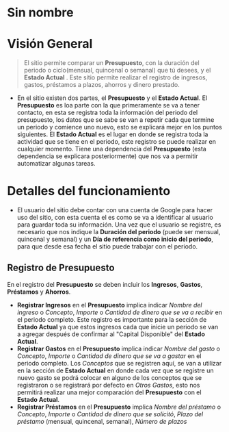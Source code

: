﻿# Sin nombre

# Visión General

> El sitio permite comparar un **Presupuesto**, con la duración del periodo o ciclo(mensual, quincenal o semanal) que tú desees, y el **Estado Actual** . Este sitio permite realizar el registro de ingresos, gastos, préstamos a plazos, ahorros y dinero prestado.

 - En el sitio existen dos partes, el **Presupuesto** y el **Estado Actual**. El **Presupuesto** es loa parte con la que primeramente se va a tener contacto, en esta se registra toda la información del periodo del presupuesto, los datos que se sabe se van a repetir cada que termine un periodo y comience uno nuevo, esto se explicará mejor en los puntos siguientes. El **Estado Actual** es el lugar en donde se registra toda la actividad que se tiene en el periodo, este registro se puede realizar en cualquier momento. Tiene una dependencia del **Presupuesto** (esta dependencia se explicara posteriormente) que nos va a permitir automatizar algunas tareas.

# Detalles del funcionamiento

 - El usuario del sitio debe contar con una cuenta de Google para hacer uso del sitio, con esta cuenta el es como se va a identificar al usuario para guardar toda su información. Una vez que el usuario se registre, es necesario que nos indique la **Duración del periodo** (puede ser mensual, quincenal y semanal) y un **Día de referencia como inicio del periodo**, para que desde esa fecha el sitio puede trabajar con el periodo.
## Registro de Presupuesto

En el registro del **Presupuesto** se deben incluir los **Ingresos**, **Gastos**, **Préstamos** y **Ahorros**.

 - **Registrar Ingresos** en el **Presupuesto** implica indicar *Nombre del ingreso* o *Concepto*, *Importe* o *Cantidad de dinero que se va a recibir* en el periodo completo. Este registro es importante para la sección de **Estado Actual** ya que estos ingresos cada que inicie un periodo se van a agregar después de confirmar al "Capital Disponible" del **Estado Actual**.
 - **Registrar Gastos** en el **Presupuesto** implica indicar *Nombre del gasto* o *Concepto*, *Importe* o *Cantidad de dinero que se va a gastar* en el periodo completo.  Los *Conceptos* que se registren aquí, se van a utilizar en la sección de **Estado Actual** en donde cada vez que se registre un nuevo gasto se podrá colocar en alguno de los conceptos que se registraron o se registrará por defecto en *Otros Gastos*, esto nos permitirá realizar una mejor comparación del **Presupuesto** con el **Estado Actual**.
 - **Registrar Préstamos** en el **Presupuesto** implica *Nombre del préstamo* o *Concepto*, *Importe* o *Cantidad de dinero que se solicitó*, *Plazo del préstamo* (mensual, quincenal, semanal), *Número de plazos*

